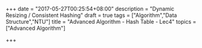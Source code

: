 +++
date = "2017-05-27T00:25:54+08:00"
description = "Dynamic Resizing / Consistent Hashing"
draft = true
tags = ["Algorithm","Data Structure","NTU"]
title = "Advanced Algorithm - Hash Table - Lec4"
topics = ["Advanced Algorithm"]

+++

